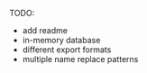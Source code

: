 ﻿TODO:
* add readme
* in-memory database
* different export formats
* multiple name replace patterns